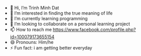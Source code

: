 - 👋 Hi, I’m Trinh Minh Dat
- 👀 I’m interested in finding the true meaning of life
- 🌱 I’m currently learning programming
- 💞️ I’m looking to collaborate on a personal learning project
- 📫 How to reach me https://www.facebook.com/profile.php?id=100079173655154
- 😄 Pronouns: Him/he
- ⚡ Fun fact: i am getting better everyday

<!---
LearningCodeCS50/LearningCodeCS50 is a ✨ special ✨ repository because its `README.md` (this file) appears on your GitHub profile.
You can click the Preview link to take a look at your changes.
--->
